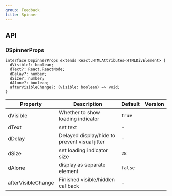 ```yaml
---
group: Feedback
title: Spinner
---
```


## API

### DSpinnerProps

```tsx
interface DSpinnerProps extends React.HTMLAttributes<HTMLDivElement> {
  dVisible?: boolean;
  dText?: React.ReactNode;
  dDelay?: number;
  dSize?: number;
  dAlone?: boolean;
  afterVisibleChange?: (visible: boolean) => void;
}
```

<!-- prettier-ignore-start -->
| Property | Description | Default | Version | 
| --- | --- | --- | --- | 
| dVisible | Whether to show loading indicator | `true` | |
| dText | set text | - | |
| dDelay | Delayed display/hide to prevent visual jitter | - | |
| dSize | set loading indicator size | `28` | |
| dAlone | display as separate element | `false` | |
| afterVisibleChange | Finished visible/hidden callback | - | |
<!-- prettier-ignore-end -->
